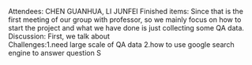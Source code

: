 Attendees: CHEN GUANHUA, LI JUNFEI 
Finished items: 
Since that is the first meeting of our group with professor, so we mainly focus on how to start the project and what we have done is just
collecting some QA data. 
Discussion: 
First, we talk about  
Challenges:1.need large scale of QA data 2.how to use google search engine to answer question
S

